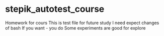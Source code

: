 # stepik_autotest_course
Homework for cours
This is test file for future study
I need expect changes of bash
If you want - you do
Some experiments are good for explore